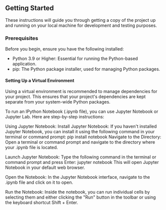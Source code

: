 ## Getting Started
These instructions will guide you through getting a copy of the project up and running on your local machine for development and testing purposes.

### Prerequisites
Before you begin, ensure you have the following installed:

- Python 3.9 or Higher: Essential for running the Python-based application.
- pip: The Python package installer, used for managing Python packages.
#### Setting Up a Virtual Environment
Using a virtual environment is recommended to manage dependencies for your project. This ensures that your project's dependencies are kept separate from your system-wide Python packages.

To run an IPython Notebook (.ipynb file), you can use Jupyter Notebook or Jupyter Lab. Here are step-by-step instructions:

Using Jupyter Notebook:
Install Jupyter Notebook:
If you haven't installed Jupyter Notebook, you can install it using the following command in your terminal or command prompt:
pip install notebook
Navigate to the Directory:
Open a terminal or command prompt and navigate to the directory where your .ipynb file is located.

Launch Jupyter Notebook:
Type the following command in the terminal or command prompt and press Enter:
jupyter notebook
This will open Jupyter Notebook in your default web browser.

Open the Notebook:
In the Jupyter Notebook interface, navigate to the .ipynb file and click on it to open.

Run the Notebook:
Inside the notebook, you can run individual cells by selecting them and either clicking the "Run" button in the toolbar or using the keyboard shortcut Shift + Enter.

